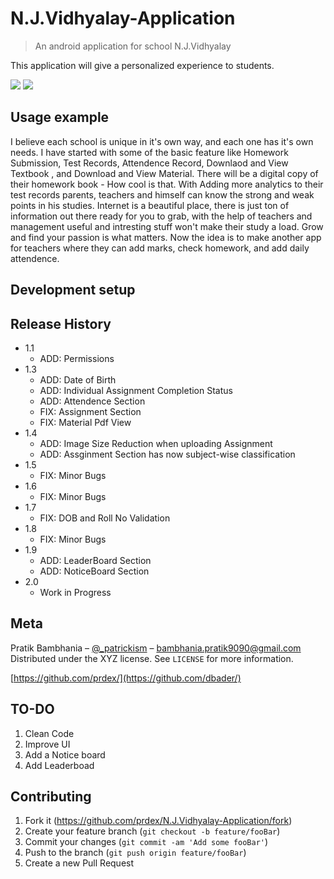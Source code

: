 # N.J.Vidhyalay-Application
> An android application for school N.J.Vidhyalay

This application will give a personalized experience to students. 

![](header.png)
![](N.J.Vidhyalay-Application/entrypage.png)

## Usage example

I believe each school is unique in it's own way, and each one has it's own needs.
I have started with some of the basic feature like Homework Submission, Test Records, Attendence Record, Downlaod and View Textbook , and Download and View Material.
There will be a digital copy of their homework book - How cool is that.
With Adding more analytics to their test records parents, teachers and himself can know the strong and weak points in his studies.
Internet is a beautiful place, there is just ton of information out there ready for you to grab, with the help of teachers and management useful and intresting stuff won't make their study a load. Grow and find your passion is what matters.
Now the idea is to make another app for teachers where they can add marks, check homework, and add daily attendence.

## Development setup


## Release History

* 1.1
    * ADD: Permissions
* 1.3
    * ADD: Date of Birth
    * ADD: Individual Assignment Completion Status
    * ADD: Attendence Section
    * FIX: Assignment Section
    * FIX: Material Pdf View
* 1.4
    * ADD: Image Size Reduction when uploading Assignment
    * ADD: Assginment Section has now subject-wise classification
* 1.5
    * FIX: Minor Bugs
* 1.6
    * FIX: Minor Bugs
* 1.7
    * FIX: DOB and Roll No Validation
* 1.8
    * FIX: Minor Bugs
* 1.9
    * ADD: LeaderBoard Section
    * ADD: NoticeBoard Section
* 2.0
    * Work in Progress
## Meta

Pratik Bambhania – [@_patrickism](https://twitter.com/@_patrickism) – bambhania.pratik9090@gmail.com
Distributed under the XYZ license. See ``LICENSE`` for more information.

[https://github.com/prdex/](https://github.com/dbader/)

## TO-DO
1. Clean Code
2. Improve UI
3. Add a Notice board
4. Add Leaderboad 

## Contributing

1. Fork it (<https://github.com/prdex/N.J.Vidhyalay-Application/fork>)
2. Create your feature branch (`git checkout -b feature/fooBar`)
3. Commit your changes (`git commit -am 'Add some fooBar'`)
4. Push to the branch (`git push origin feature/fooBar`)
5. Create a new Pull Request

<!-- Markdown link & img dfn's -->
[npm-image]: https://img.shields.io/npm/v/datadog-metrics.svg?style=flat-square
[npm-url]: https://npmjs.org/package/datadog-metrics
[npm-downloads]: https://img.shields.io/npm/dm/datadog-metrics.svg?style=flat-square
[travis-image]: https://img.shields.io/travis/dbader/node-datadog-metrics/master.svg?style=flat-square
[travis-url]: https://travis-ci.org/dbader/node-datadog-metrics
[wiki]: https://github.com/yourname/yourproject/wiki
